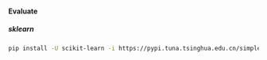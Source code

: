 #### Evaluate

##### sklearn

```bash
pip install -U scikit-learn -i https://pypi.tuna.tsinghua.edu.cn/simple
```

